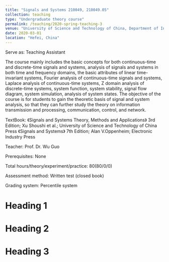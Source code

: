 ```yaml
---
title: "Signals and Systems 210049, 210049.05"
collection: teaching
type: "Undergraduate theory course"
permalink: /teaching/2020-spring-teaching-3
venue: "University of Science and Technology of China, Department of Information Science and Technology"
date: 2020-03-01
location: "Hefei, China"
---
```


Serve as: Teaching Assistant

The course mainly includes the basic concepts for both continuous-time and discrete-time signals and systems, analysis of signals and systems in both time and frequency domains, the basic attributes of linear time-invariant systems, Fourier analysis of continuous-time signals and systems, Laplace analysis of continuous-time systems, Z domain analysis of discrete-time systems, system function, system stability, signal flow diagram, system simulation, analysis of system states. The objective of the course is for students to gain the theoretic basis of signal and system analysis, so that they can further study the theory on information transmission and processing, communication, control, and network.

TextBook: 《Signals and Systems Theory, Methods and Applications》 3rd Edition; Xu Shoushi et al.; University of Science and Technology of China Press 
          《Signals and Systems》 7th Edition; Alan V.Oppenheim; Electronic Industry Press

Teacher: Prof. Dr. Wu Guo

Prerequisites: None

Total hours/theory/experiment/practice: 80(80/0/0)

Assessment method: Written test (closed book)

Grading system: Percentile system

Heading 1
======

Heading 2
======

Heading 3
======